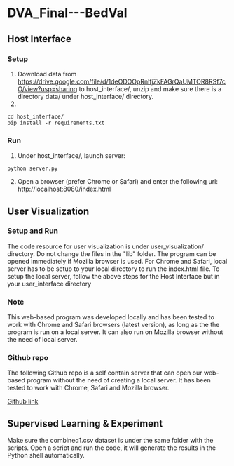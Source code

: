 # DVA_Final---BedVal
## Host Interface
### Setup
1. Download data from https://drive.google.com/file/d/1deODOOpRnlfjZkFAGrQaUMTOR8RSf7cO/view?usp=sharing to host_interface/, unzip and make sure there is a directory data/ under host_interface/ directory.
2. 
```
cd host_interface/
pip install -r requirements.txt
```
### Run
1. Under host_interface/, launch server: 
```
python server.py
```
2. Open a browser (prefer Chrome or Safari) and enter the following url:
	http://localhost:8080/index.html



## User Visualization
### Setup and Run
The code resource for user visualization is under user_visualization/ directory. Do not change the files in the "lib" folder. The program can be opened immediately if Mozilla browser is used. For Chrome and Safari, local server has to be setup to your local directory to run the index.html file. To setup the local server, follow the above steps for the Host Interface but in your user_interface directory

### Note
This web-based program was developed locally and has been tested to work with Chrome and Safari browsers (latest version),
as long as the the program is run on a local server. It can also run on Mozilla browser without the need of local server.

### Github repo
The following Github repo is a self contain server that can open our web-based program without the need of creating a local server.
It has been tested to work with Chrome, Safari and Mozilla browser.

[Github link](https://asaj3.github.io/)



## Supervised Learning & Experiment
Make sure the combined1.csv dataset is under the same folder with the scripts. Open a script and run the code, it will generate the results in the Python shell automatically. 
